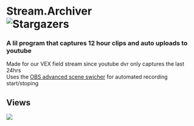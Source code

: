 
# Stream.Archiver  <br />  <img alt="Stargazers" src="https://img.shields.io/github/stars/i-is-evil-duck/Stream.Archiver?style=for-the-badge&logo=starship&color=C9CBFF&logoColor=D9E0EE&labelColor=302D41">


### A lil program that captures 12 hour clips and auto uploads to youtube

Made for our VEX field stream since youtube dvr only captures the last 24hrs <br />
Uses the [OBS advanced scene swicher](https://github.com/WarmUpTill/SceneSwitcher) for automated recording start/stoping <br />


## Views

<img src="https://count.getloli.com/get/@stream_archiver?theme=rule34" />
